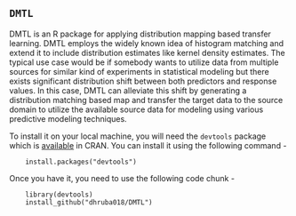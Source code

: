 ## `DMTL`

DMTL is an R package for applying distribution mapping based transfer learning. DMTL employs the widely known idea of histogram matching and extend it to include distribution estimates like kernel density estimates. The typical use case would be if somebody wants to utilize data from multiple sources for similar kind of experiments in statistical modeling but there exists significant distribution shift between both predictors and response values. In this case, DMTL can alleviate this shift by generating a distribution matching based map and transfer the target data to the source domain to utilize the available source data for modeling using various predictive modeling techniques.  

To install it on your local machine, you will need the `devtools` package which is [available](https://cran.r-project.org/web/packages/devtools/index.html) in CRAN. You can install it using the following command -  
		
		install.packages("devtools")

Once you have it, you need to use the following code chunk -  
		
		library(devtools)  
		install_github("dhruba018/DMTL")  


